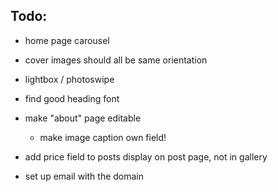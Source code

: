 ## Todo:


- home page carousel

- cover images should all be same orientation

- lightbox / photoswipe

- find good heading font

- make "about" page editable
    - make image caption own field!

- add price field to posts
    display on post page, not in gallery

- set up email with the domain